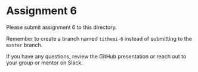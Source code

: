 # Assignment 6

Please submit assignment 6 to this directory.

Remember to create a branch named `tithemi-6` 
instead of submitting to the `master` branch.

If you have any questions, review the GitHub presentation or reach
out to your group or mentor on Slack.
